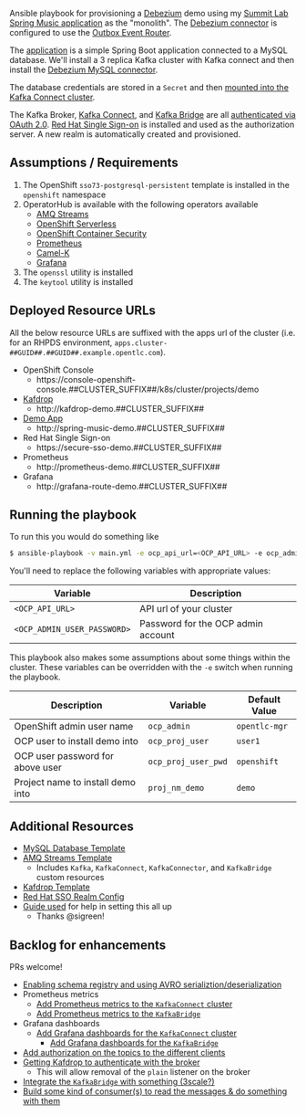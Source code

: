 Ansible playbook for provisioning a [Debezium](https://debezium.io) demo using my [Summit Lab Spring Music application](https://github.com/edeandrea/summit-lab-spring-music/tree/pipeline) as the "monolith". The [Debezium connector](roles/Demo/objects/debezium-connector-config.json) is configured to use the [Outbox Event Router](https://debezium.io/documentation/reference/1.0/configuration/outbox-event-router.html).

The [application](https://github.com/edeandrea/summit-lab-spring-music/tree/pipeline) is a simple Spring Boot application connected to a MySQL database. We'll install a 3 replica Kafka cluster with Kafka connect and then install the [Debezium MySQL connector](https://debezium.io/documentation/reference/1.0/connectors/mysql.html).

The database credentials are stored in a `Secret` and then [mounted into the Kafka Connect cluster](https://strimzi.io/docs/latest/#proc-kafka-connect-mounting-volumes-deployment-configuration-kafka-connect).

The Kafka Broker, [Kafka Connect](https://access.redhat.com/documentation/en-us/red_hat_amq/7.5/html-single/using_amq_streams_on_openshift/index#kafka-connect-str), and [Kafka Bridge](https://access.redhat.com/documentation/en-us/red_hat_amq/7.5/html-single/using_amq_streams_on_openshift/index#kafka-bridge-concepts-str) are all [authenticated via OAuth 2.0](https://access.redhat.com/documentation/en-us/red_hat_amq/7.5/html-single/using_amq_streams_on_openshift/index#assembly-oauth-str). [Red Hat Single Sign-on](https://access.redhat.com/documentation/en-us/red_hat_single_sign-on/7.3) is installed and used as the authorization server. A new realm is automatically created and provisioned.

## Assumptions / Requirements
1. The OpenShift `sso73-postgresql-persistent` template is installed in the `openshift` namespace
1. OperatorHub is available with the following operators available
    - [AMQ Streams](https://access.redhat.com/documentation/en-us/red_hat_amq/7.6/html-single/using_amq_streams_on_openshift/index#key-features-operators_str)
    - [OpenShift Serverless](https://access.redhat.com/documentation/en-us/openshift_container_platform/4.2/html-single/serverless_applications/index#serverless-getting-started)
    - [OpenShift Container Security](https://github.com/quay/container-security-operator)
    - [Prometheus](https://operatorhub.io/operator/prometheus)
    - [Camel-K](https://operatorhub.io/operator/camel-k)
    - [Grafana](https://operatorhub.io/operator/grafana-operator)
1. The `openssl` utility is installed
1. The `keytool` utility is installed

## Deployed Resource URLs
All the below resource URLs are suffixed with the apps url of the cluster (i.e. for an RHPDS environment, `apps.cluster-##GUID##.##GUID##.example.opentlc.com`).

- OpenShift Console
    - https://console-openshift-console.##CLUSTER_SUFFIX##/k8s/cluster/projects/demo
- [Kafdrop](https://github.com/obsidiandynamics/kafdrop)
    - http://kafdrop-demo.##CLUSTER_SUFFIX##
- [Demo App](https://github.com/edeandrea/summit-lab-spring-music/tree/pipeline)
    - http://spring-music-demo.##CLUSTER_SUFFIX##
- Red Hat Single Sign-on
    - https://secure-sso-demo.##CLUSTER_SUFFIX##
- Prometheus
    - http://prometheus-demo.##CLUSTER_SUFFIX##
- Grafana
    - http://grafana-route-demo.##CLUSTER_SUFFIX##

## Running the playbook
To run this you would do something like
```bash
$ ansible-playbook -v main.yml -e ocp_api_url=<OCP_API_URL> -e ocp_admin_pwd=<OCP_ADMIN_USER_PASSWORD>
```

You'll need to replace the following variables with appropriate values:

| Variable | Description |
| -------- | ----------- |
| `<OCP_API_URL>` | API url of your cluster |
| `<OCP_ADMIN_USER_PASSWORD>` | Password for the OCP admin account |

This playbook also makes some assumptions about some things within the cluster. These variables can be overridden with the `-e` switch when running the playbook.

| Description | Variable | Default Value |
| ----------- | -------- | ------------- |
| OpenShift admin user name | `ocp_admin` | `opentlc-mgr` |
| OCP user to install demo into | `ocp_proj_user` | `user1` |
| OCP user password for above user | `ocp_proj_user_pwd` | `openshift` |
| Project name to install demo into | `proj_nm_demo` | `demo` |

## Additional Resources
- [MySQL Database Template](https://github.com/edeandrea/summit-lab-spring-music/blob/pipeline/misc/templates/prod-template-ocp4.yml)
- [AMQ Streams Template](roles/Demo/templates/amq-streams-template.yml.j2)
    - Includes `Kafka`, `KafkaConnect`, `KafkaConnector`, and `KafkaBridge` custom resources
- [Kafdrop Template](roles/Demo/objects/kafdrop.yml)
- [Red Hat SSO Realm Config](roles/Demo/objects/spring-music-cdc-realm.json)
- [Guide used](https://github.com/sigreen/amq-streams-oauth-ldap) for help in setting this all up
    - Thanks @sigreen!

## Backlog for enhancements
PRs welcome!
- [Enabling schema registry and using AVRO serializtion/deserialization](https://github.com/edeandrea/debezium-demo-apb/issues/1)
- Prometheus metrics
    - [Add Prometheus metrics to the `KafkaConnect` cluster](https://github.com/edeandrea/debezium-demo-apb/issues/2)
    - [Add Prometheus metrics to the `KafkaBridge`](https://github.com/edeandrea/debezium-demo-apb/issues/3)
- Grafana dashboards
    - [Add Grafana dashboards for the `KafkaConnect` cluster](https://github.com/edeandrea/debezium-demo-apb/issues/4)
		- [Add Grafana dashboards for the `KafkaBridge`](https://github.com/edeandrea/debezium-demo-apb/issues/5)
- [Add authorization on the topics to the different clients](https://github.com/edeandrea/debezium-demo-apb/issues/6)
- [Getting Kafdrop to authenticate with the broker](https://github.com/edeandrea/debezium-demo-apb/issues/7)
    - This will allow removal of the `plain` listener on the broker
- [Integrate the `KafkaBridge` with something (3scale?)](https://github.com/edeandrea/debezium-demo-apb/issues/8)
- [Build some kind of consumer(s) to read the messages & do something with them](https://github.com/edeandrea/debezium-demo-apb/issues/9)
